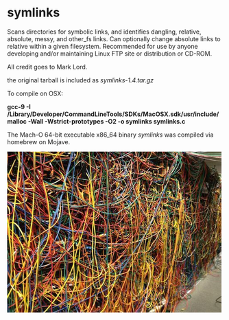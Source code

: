 # symlinks
Scans directories for symbolic links, and identifies dangling, relative, absolute, messy, and other_fs links.
Can optionally change absolute links to relative within a given filesystem.
Recommended for use by anyone developing and/or maintaining Linux FTP site or distribution or CD-ROM.

All credit goes to Mark Lord.

the original tarball is included as  *symlinks-1.4.tar.gz*

To compile on OSX:

**gcc-9 -I /Library/Developer/CommandLineTools/SDKs/MacOSX.sdk/usr/include/malloc  -Wall -Wstrict-prototypes -O2 -o symlinks symlinks.c**

The Mach-O 64-bit executable x86_64 binary *symlinks* was compiled via homebrew on Mojave.

![Image ](/linkmess.jpg)
